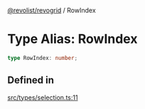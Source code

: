[@revolist/revogrid](README.md) / RowIndex

# Type Alias: RowIndex

```ts
type RowIndex: number;
```

## Defined in

[src/types/selection.ts:11](https://github.com/revolist/revogrid/blob/69d5bd9cb55a69f54242342681dca616def73994/src/types/selection.ts#L11)

